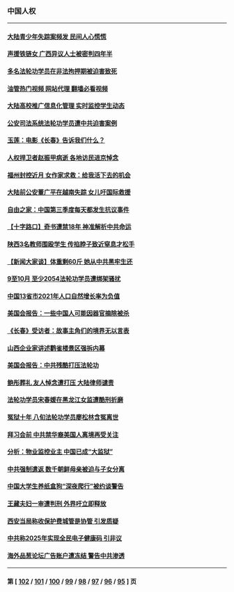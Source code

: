 ### 中国人权
---
#### [大陆青少年失踪案频发 民间人心慌慌](../../pages/ncid278/n13870138.md?11232045) 
#### [声援铁链女 广西异议人士被密判四年半](../../pages/ncid278/n13870924.md?11232045) 
#### [多名法轮功学员在非法拘押期被迫害致死](../../pages/ncid278/n13870463.md?11232045) 
#### [油管热门视频 网站代理 翻墙必看视频](http://138.2.39.72:81/youtube.html?epic-marker?11232045)
#### [大陆高校推广信息化管理 实时监控学生动态](../../pages/ncid278/n13868784.md?11232045) 
#### [公安司法系统法轮功学员遭中共迫害案例](../../pages/ncid278/n13869580.md?11232045) 
#### [玉莲：电影《长春》告诉我们什么？](../../pages/ncid278/n13869471.md?11232045) 
#### [人权捍卫者赵振甲病逝 各地访民进京悼念](../../pages/ncid278/n13869662.md?11232045) 
#### [福州封控近月 女作家求救：给我活下去的机会](../../pages/ncid278/n13869548.md?11232045) 
#### [大陆前公安董广平在越南失踪 女儿吁国际救援](../../pages/ncid278/n13869405.md?11232045) 
#### [自由之家：中国第三季度每天都发生抗议事件](../../pages/ncid278/n13869343.md?11232045) 
#### [【十字路口】奇书遭禁18年 神准解析中共命运](../../pages/ncid278/n13869175.md?11232045) 
#### [陕西3名教师围殴学生 传掐脖子致近窒息才松手](../../pages/ncid278/n13869026.md?11232045) 
#### [【新闻大家谈】体重剩60斤 她从中共黑牢生还](../../pages/ncid278/n13868304.md?11232045) 
#### [9至10月 至少2054法轮功学员遭绑架骚扰](../../pages/ncid278/n13867111.md?11232045) 
#### [中国13省市2021年人口自然增长率为负值](../../pages/ncid278/n13868538.md?11232045) 
#### [美国会报告：一些中国人可能因器官摘除被杀](../../pages/ncid278/n13867964.md?11232045) 
#### [《长春》受访者：故事主角们的境界无以言表](../../pages/ncid278/n13853008.md?11232045) 
#### [山西企业家讲述鹳雀楼景区强拆内幕](../../pages/ncid278/n13867311.md?11232045) 
#### [美国会报告：中共残酷打压法轮功](../../pages/ncid278/n13867408.md?11232045) 
#### [鲍彤葬礼 友人悼念遭打压 大陆律师谴责](../../pages/ncid278/n13866973.md?11232045) 
#### [法轮功学员宋春媛在黑龙江女监遭酷刑折磨](../../pages/ncid278/n13865630.md?11232045) 
#### [冤狱十年 八旬法轮功学员廖松林含冤离世](../../pages/ncid278/n13864239.md?11232045) 
#### [拜习会前 中共禁华裔美国人离境再受关注](../../pages/ncid278/n13865282.md?11232045) 
#### [分析：物业监控业主 中国已成“大监狱”](../../pages/ncid278/n13864795.md?11232045) 
#### [中共强制遣返 数千朝鲜母亲被迫与子女分离](../../pages/ncid278/n13864741.md?11232045) 
#### [中国大学生养纸盒狗“深夜爬行”被约谈警告](../../pages/ncid278/n13864617.md?11232045) 
#### [王藏夫妇一审遭判刑 外界吁立即释放](../../pages/ncid278/n13864583.md?11232045) 
#### [西安当局称收保护费城管是协管 引发质疑](../../pages/ncid278/n13864581.md?11232045) 
#### [中共称2025年实现全民电子健康码 引非议](../../pages/ncid278/n13864438.md?11232045) 
#### [海外品葱论坛广告账户遭冻结 警告中共渗透](../../pages/ncid278/n13862891.md?11232045) 

---
#### 第 [ [102](./102.md?11232045) / [101](./101.md?11232045) / [100](./100.md?11232045) / [99](./99.md?11232045) / [98](./98.md?11232045) / [97](./97.md?11232045) / [96](./96.md?11232045) / [95](./95.md?11232045) ] 页
